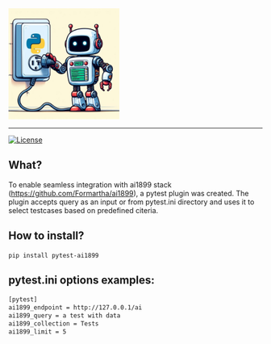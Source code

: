 <img src=".readme/pytest-ai1899-plugin.jpeg" alt="pytest-ai1899-plugin" width="220">

------

[![License](https://img.shields.io/badge/License-MIT-blue.svg)](https://opensource.org/license/mit)

What?
------
To enable seamless integration with ai1899 stack (https://github.com/Formartha/ai1899), a pytest plugin was created.
The plugin accepts query as an input or from pytest.ini directory and uses it to select testcases based on predefined citeria.

How to install?
----------
```
pip install pytest-ai1899
```

pytest.ini options examples:
-----------------------------------------------------

```
[pytest]
ai1899_endpoint = http://127.0.0.1/ai
ai1899_query = a test with data
ai1899_collection = Tests
ai1899_limit = 5
```